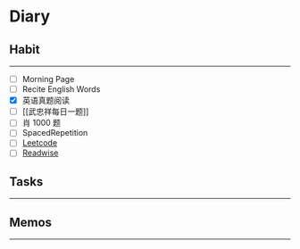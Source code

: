 # Diary

## Habit
---
- [ ] Morning Page
- [ ] Recite English Words
- [x] 英语真题阅读
- [ ] [[武忠祥每日一题]] 
- [ ] 肖 1000 题
- [ ] SpacedRepetition
- [ ] [Leetcode](https://leetcode.cn/problemset/all/)
- [ ] [Readwise](https://readwise.io/dailyreview)

## Tasks
---

## Memos
---